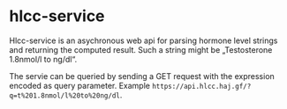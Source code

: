 # hlcc-service

Hlcc-service is an asychronous web api for parsing hormone level strings and returning the computed result. Such a string might be „Testosterone 1.8nmol/l to ng/dl“.

The servie can be queried by sending a GET request with the expression encoded as query parameter. Example `https://api.hlcc.haj.gf/?q=t%201.8nmol/l%20to%20ng/dl`.
